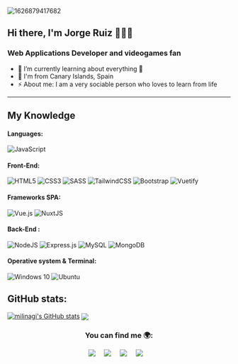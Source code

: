 ![1626879417682](https://user-images.githubusercontent.com/47178488/132985845-66db8ebf-2a02-4b52-915c-39ce9a79a97a.jpg)

## Hi there, I'm Jorge Ruiz 👋👨‍💻

### Web Applications Developer and videogames fan

- 🌱 I’m currently learning about everything 🤣
- 🌴 I'm from Canary Islands, Spain
- ⚡ About me: I am a very sociable person who loves to learn from life

---
## My Knowledge

#### Languages:
![JavaScript](https://img.shields.io/badge/javascript-%23323330.svg?style=for-the-badge&logo=javascript&logoColor=%23F7DF1E)

#### Front-End:
![HTML5](https://img.shields.io/badge/html5-%23E34F26.svg?style=for-the-badge&logo=html5&logoColor=white)
![CSS3](https://img.shields.io/badge/css3-%231572B6.svg?style=for-the-badge&logo=css3&logoColor=white)
![SASS](https://img.shields.io/badge/SASS-hotpink.svg?style=for-the-badge&logo=SASS&logoColor=white)
![TailwindCSS](https://img.shields.io/badge/tailwindcss-%2338B2AC.svg?style=for-the-badge&logo=tailwind-css&logoColor=white)
![Bootstrap](https://img.shields.io/badge/bootstrap-%23563D7C.svg?style=for-the-badge&logo=bootstrap&logoColor=white)
![Vuetify](https://img.shields.io/badge/Vuetify-1867C0?style=for-the-badge&logo=vuetify&logoColor=AEDDFF)

#### Frameworks SPA:
![Vue.js](https://img.shields.io/badge/vuejs-%2335495e.svg?style=for-the-badge&logo=vuedotjs&logoColor=%234FC08D)
![NuxtJS](https://img.shields.io/badge/Nuxt-black?style=for-the-badge&logo=nuxt.js&logoColor=white)

#### Back-End :
![NodeJS](https://img.shields.io/badge/node.js-%2343853D.svg?style=for-the-badge&logo=node.js&logoColor=white)
![Express.js](https://img.shields.io/badge/express.js-%23404d59.svg?style=for-the-badge&logo=express&logoColor=%2361DAFB)
![MySQL](https://img.shields.io/badge/mysql-%2300f.svg?style=for-the-badge&logo=mysql&logoColor=white)
![MongoDB](https://img.shields.io/badge/MongoDB-%234ea94b.svg?style=for-the-badge&logo=mongodb&logoColor=white)

#### Operative system & Terminal:

![Windows 10](https://img.shields.io/badge/Windows-0078D6?style=for-the-badge&logo=windows&logoColor=white)
![Ubuntu](https://img.shields.io/badge/Ubuntu-E95420?style=for-the-badge&logo=ubuntu&logoColor=white)

## GitHub stats:
[![milinagi's GitHub stats](https://github-readme-stats.vercel.app/api?username=milinagi&theme=dark&show_icons=true)](https://github.com/milinagi/github-readme-stats)
<a href="https://github.com/milinagi/github-readme-stats"><img align="center" src="https://github-readme-stats.vercel.app/api/top-langs/?username=milinagi&layout=compact&theme=buefy&hide_border=true" /></a>




### <p  align="center">You can find me 🌍:</p>

<p align="center">
  <a target="_blank"href="https://www.linkedin.com/in/jorgerc95/"><img src="https://img.shields.io/badge/linkedin-%230077B5.svg?&style=for-the-badge&logo=linkedin&logoColor=white" /></a>&nbsp;&nbsp;&nbsp;&nbsp;
  <a href="mailto:jorgercdeveloper@gmail.com?subject=Hello%20Jorge,%20I%20contact%20you%20from%20Github"><img src="https://img.shields.io/badge/gmail-%23D14836.svg?&style=for-the-badge&logo=gmail&logoColor=white" /></a>&nbsp;&nbsp;&nbsp;&nbsp;
  <a href="https://www.instagram.com/_jorgerc_/"><img src="https://img.shields.io/badge/-Instagram-E4405F?style=for-the-badge&logo=instagram&logoColor=white" /></a>&nbsp;&nbsp;&nbsp;&nbsp;
   <a href="https://github.com/milinagi"><img src="https://img.shields.io/badge/-Github-5865F2?style=for-the-badge&logo=Github&logoColor=white" /></a>&nbsp;&nbsp;&nbsp;&nbsp;
</p>





